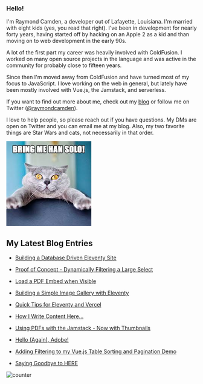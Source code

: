 ### Hello!

I'm Raymond Camden, a developer out of Lafayette, Louisiana. I'm married with eight kids (yes, you read that right). I've been in development for nearly forty years, having started off by hacking on an Apple 2 as a kid and than moving on to web development in the early 90s.

A lot of the first part my career was heavily involved with ColdFusion. I worked on many open source projects in the language and was active in the community for probably close to fifteen years. 

Since then I'm moved away from ColdFusion and have turned most of my focus to JavaScript. I love working on the web in general, but lately have been mostly involved with Vue.js, the Jamstack, and serverless. 

If you want to find out more about me, check out my [blog](https://www.raymondcamden.com) or follow me on Twitter ([@raymondcamden](https://twitter.com/raymondcamden)). 

I love to help people, so please reach out if you have questions. My DMs are open on Twitter and you can email me at my blog. Also, my two favorite things are Star Wars and cats, not necessarily in that order.

![Star Wars cat](https://raw.githubusercontent.com/cfjedimaster/cfjedimaster/master/cat.jpg)

<!-- RSS -->
## My Latest Blog Entries

* [Building a Database Driven Eleventy Site](https://www.raymondcamden.com/2021/04/15/building-a-database-driven-eleventy-site)

* [Proof of Concept - Dynamically Filtering a Large Select](https://www.raymondcamden.com/2021/04/12/proof-of-concept-dynamically-filtering-a-large-select)

* [Load a PDF Embed when Visible](https://www.raymondcamden.com/2021/04/09/load-a-pdf-embed-when-visible)

* [Building a Simple Image Gallery with Eleventy](https://www.raymondcamden.com/2021/04/07/building-a-simple-image-gallery-with-eleventy)

* [Quick Tips for Eleventy and Vercel](https://www.raymondcamden.com/2021/03/27/quick-tips-for-eleventy-and-vercel)

* [How I Write Content Here...](https://www.raymondcamden.com/2021/03/24/how-i-write-content-here)

* [Using PDFs with the Jamstack - Now with Thumbnails](https://www.raymondcamden.com/2021/03/16/using-pdfs-with-the-jamstack-now-with-thumbnails)

* [Hello (Again), Adobe!](https://www.raymondcamden.com/2021/03/15/hello-again-adobe)

* [Adding Filtering to my Vue.js Table Sorting and Pagination Demo](https://www.raymondcamden.com/2021/03/11/adding-filtering-to-my-vuejs-table-sorting-and-pagination-demo)

* [Saying Goodbye to HERE](https://www.raymondcamden.com/2021/03/05/saying-goodbye-to-here)

<!-- ENDRSS -->

![counter](https://enzy20r2pibx5pb.m.pipedream.net)

